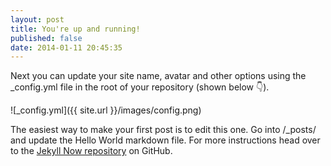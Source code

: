 ```yaml
---
layout: post
title: You're up and running!
published: false
date: 2014-01-11 20:45:35
---
```


Next you can update your site name, avatar and other options using the _config.yml file in the root of your repository (shown below :point_down:).

![_config.yml]({{ site.url }}/images/config.png)

The easiest way to make your first post is to edit this one. Go into /_posts/ and update the Hello World markdown file. For more instructions head over to the [Jekyll Now repository](https://github.com/barryclark/jekyll-now) on GitHub.
